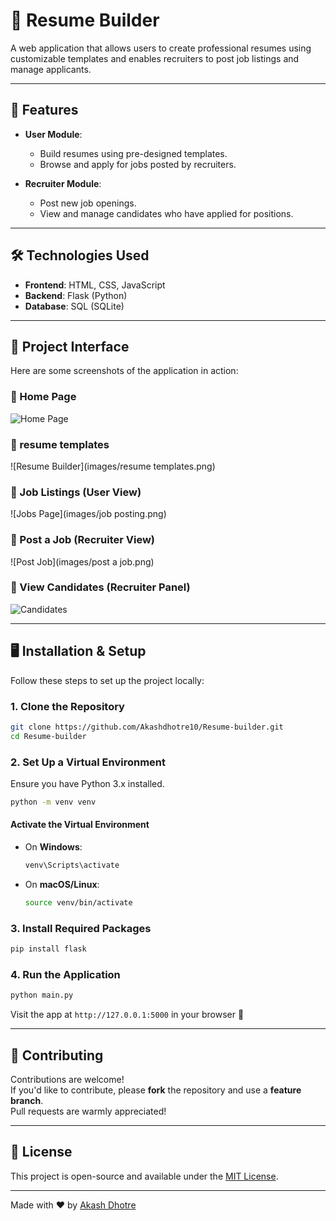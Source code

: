 
# 📝 Resume Builder

A web application that allows users to create professional resumes using customizable templates and enables recruiters to post job listings and manage applicants.

---

## 🚀 Features

* **User Module**:
  - Build resumes using pre-designed templates.
  - Browse and apply for jobs posted by recruiters.

* **Recruiter Module**:
  - Post new job openings.
  - View and manage candidates who have applied for positions.

---

## 🛠️ Technologies Used

* **Frontend**: HTML, CSS, JavaScript  
* **Backend**: Flask (Python)  
* **Database**: SQL (SQLite)

---

## 📸 Project Interface

Here are some screenshots of the application in action:

### 🔹 Home Page
![Home Page](images/resumebuilder.png)

### 🔹 resume templates
![Resume Builder](images/resume templates.png)

### 🔹 Job Listings (User View)
![Jobs Page](images/job posting.png)

### 🔹 Post a Job (Recruiter View)
![Post Job](images/post a job.png)

### 🔹 View Candidates (Recruiter Panel)
![Candidates](images/screenshot5.png)

---

## 🖥️ Installation & Setup

Follow these steps to set up the project locally:

### 1. Clone the Repository

```bash
git clone https://github.com/Akashdhotre10/Resume-builder.git
cd Resume-builder
```

### 2. Set Up a Virtual Environment

Ensure you have Python 3.x installed.

```bash
python -m venv venv
```

#### Activate the Virtual Environment

* On **Windows**:
  ```bash
  venv\Scripts\activate
  ```
* On **macOS/Linux**:
  ```bash
  source venv/bin/activate
  ```

### 3. Install Required Packages

```bash
pip install flask
```

### 4. Run the Application

```bash
python main.py
```

Visit the app at `http://127.0.0.1:5000` in your browser 🚀

---

## 🤝 Contributing

Contributions are welcome!  
If you'd like to contribute, please **fork** the repository and use a **feature branch**.  
Pull requests are warmly appreciated!

---

## 📄 License

This project is open-source and available under the [MIT License](LICENSE).

---

Made with ❤️ by [Akash Dhotre](https://github.com/Akashdhotre10)

